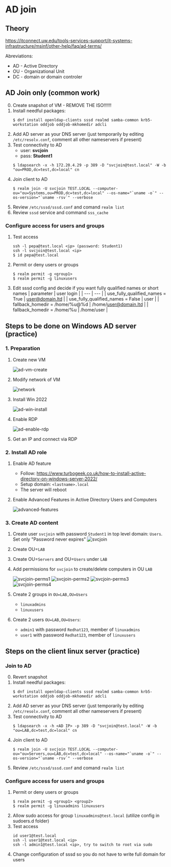 # AD join

## Theory
https://itconnect.uw.edu/tools-services-support/it-systems-infrastructure/msinf/other-help/faq/ad-terms/

Abreviations:

- AD - Active Directory
- OU - Organizational Unit
- DC - domain or domain controler


## AD Join only (common work)
0. Create snapshot of VM - REMOVE THE ISO!!!!!!
1. Install needful packages: 
    ```
    $ dnf install openldap-clients sssd realmd samba-common krb5-workstation oddjob oddjob-mkhomedir adcli
    ```
2. Add AD server as your DNS server (just temporarily by editing `/etc/resolv.conf`, comment all other nameservers if present)
3. Test connectivity to AD
    - user: **svcjoin**
    - pass: **Student1**
    ```
    $ ldapsearch -x -h 172.20.4.29 -p 389 -D "svcjoin@test.local" -W -b "ou=PROD,dc=test,dc=local" cn
    ```
4. Join client to AD
    ```
    $ realm join -U svcjoin TEST.LOCAL --computer-ou="ou=Systems,ou=PROD,dc=test,dc=local" --os-name="`uname -o`" --os-version="`uname -rsv`" --verbose
    ```
5. Review `/etc/sssd/sssd.conf` and comand `realm list`
6. Review `sssd` service and command `sss_cache`

### Configure access for users and groups
1. Test access
    ```
    ssh -l pepa@test.local <ip> (password: Student1)
    ssh -l svcjoin@test.local <ip>
    $ id pepa@test.local
    ```
2. Permit or deny users or groups
    ```
    $ realm permit -g <group1>
    $ realm permit -g linuxusers
    ```
3. Edit sssd config and decide if you want fully qualified names or short names 
    | parameter | user login |
    | --- | --- |
    | use_fully_qualified_names = True | user@domain.ltd |
    | use_fully_qualified_names = False | user |
    | fallback_homedir = /home/%u@%d | /home/user@domain.ltd |
    | fallback_homedir = /home/%u | /home/user |


## Steps to be done on Windows AD server (practice)
### 1. Preparation
1. Create new VM

    ![ad-vm-create](./ad-join-files/ad-vm-create.png)
2. Modify network of VM

    ![network](./ad-join-files/network.png)
3. Install Win 2022

    ![ad-win-install](./ad-join-files/ad-win-install.png)
4. Enable RDP

    ![ad-enable-rdp](./ad-join-files/ad-enable-rdp.png)
5. Get an IP and connect via RDP

### 2. Install AD role 
1. Enable AD feature
    - Follow: https://www.turbogeek.co.uk/how-to-install-active-directory-on-windows-server-2022/
    - Setup domain: `<lastname>.local`
    - The server will reboot
2. Enable Advanced Features in Active Directory Users and Computers

    ![advanced-features](./ad-join-files/advanced-features.png)
    

### 3. Create AD content
1. Create user `svcjoin` with password `Student1` in top level domain: `Users`. Set only "Password never expires"
    ![svcjoin](./ad-join-files/svcjoin-details.png)
2. Create OU=`LAB`
3. Create OU=`Servers` and OU=`Users` under `LAB`
5. Add permissions for `svcjoin` to create/delete computers in OU `LAB`

    ![svcjoin-perms1](./ad-join-files/svcjoin-perms1.png)
    ![svcjoin-perms2](./ad-join-files/svcjoin-perms2.png)
    ![svcjoin-perms3](./ad-join-files/svcjoin-perms3.png)
    ![svcjoin-perms4](./ad-join-files/svcjoin-perms4.png)
6. Create 2 groups in `OU=LAB,OU=Users`
    - `linuxadmins`
    - `linuxusers`
7. Create 2 users `OU=LAB,OU=Users`:
    - `admin1` with password `Redhat123`, member of `linuxadmins`
    - `user1` with password `Redhat123`, member of `linuxusers`

## Steps on the client linux server (practice)
### Join to AD
0. Revert snapshot
1. Install needful packages: 
    ```
    $ dnf install openldap-clients sssd realmd samba-common krb5-workstation oddjob oddjob-mkhomedir adcli
    ```
2. Add AD server as your DNS server (just temporarily by editing `/etc/resolv.conf`, comment all other nameservers if present)
3. Test connectivity to AD
    ```
    $ ldapsearch -x -h <AD IP> -p 389 -D "svcjoin@test.local" -W -b "ou=LAB,dc=test,dc=local" cn
    ```
4. Join client to AD
    ```
    $ realm join -U svcjoin TEST.LOCAL --computer-ou="ou=Servers,ou=LAB,dc=test,dc=local" --os-name="`uname -o`" --os-version="`uname -rsv`" --verbose
    ```
5. Review `/etc/sssd/sssd.conf` and comand `realm list`

### Configure access for users and groups
1. Permit or deny users or groups
    ```
    $ realm permit -g <group1> <group2>
    $ realm permit -g linuxadmins linuxusers
    ```
2. Allow sudo access for group `linuxadmins@test.local` (utilize config in sudoers.d folder) 
3. Test access
    ```
    id user1@test.local
    ssh -l user1@test.local <ip>
    ssh -l admin1@test.local <ip>, try to switch to root via sudo
    ```
4. Change configuration of sssd so you do not have to write full domain for users

